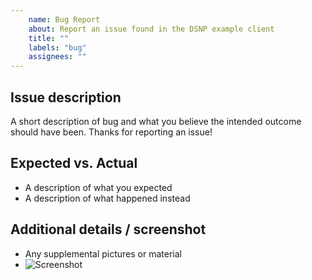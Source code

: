 ```yaml
---
    name: Bug Report
    about: Report an issue found in the DSNP example client
    title: ""
    labels: "bug"
    assignees: ""
---
```

Issue description
---------------
A short description of bug and what you believe the intended outcome should have been.
Thanks for reporting an issue!

Expected vs. Actual
---------------
- A description of what you expected
- A description of what happened instead

Additional details / screenshot
---------------
- Any supplemental pictures or material
- ![Screenshot]()